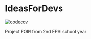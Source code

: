 # IdeasForDevs
[![codecov](https://codecov.io/gh/greggameplayer/IdeasForDevs/branch/main/graph/badge.svg?token=2B2jiCspTM)](https://codecov.io/gh/greggameplayer/IdeasForDevs)

Project POIN from 2nd EPSI school year
